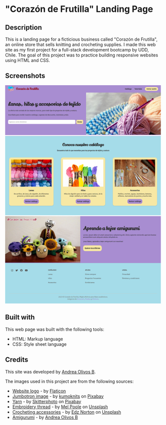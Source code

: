 # "Corazón de Frutilla" Landing Page

## Description

This is a landing page for a ficticious business called "Corazón de Frutilla", an online store that sells knitting and crocheting supplies. I made this web site as my first project for a full-stack development bootcamp by UDD, Chile. The goal of this project was to practice building responsive websites using HTML and CSS.

## Screenshots

![Landing page image 1](assets/img/screenshot-1.png "Landing page - Header and Jumbotron")
![Landing page image 2](assets/img/screenshot-2.png "Landing page - Catalog")
![Landing page image 3](assets/img/screenshot-3.png "Landing page - Footer")

## Built with

This web page was built with the following tools:

* HTML: Markup language
* CSS: Style sheet language

## Credits

This site was developed by [Andrea Olivos B](https://github.com/aolivos15).

The images used in this project are from the following sources:

* [Website logo](https://www.flaticon.com/free-stickers/crochet) - by [Flaticon](https://www.flaticon.com/)
* [Jumbotron image](https://pixabay.com/es/photos/tejido-tejer-ganchillo-de-tejer-5276453/) - by [kumoknits](https://pixabay.com/es/users/kumoknits-16197340) on [Pixabay](https://pixabay.com)
* [Yarn](https://pixabay.com/es/photos/lana-tienda-pasatiempo-artesan%c3%ada-2742119/) - by [Skitterphoto](https://pixabay.com/es/users/skitterphoto-324082/) on [Pixabay](https://pixabay.com)
* [Embroidery thread](https://unsplash.com/photos/4J1sjmMr0Ro) - by [Mel Poole](https://unsplash.com/@melpoole) on [Unsplash](https://unsplash.com)
* [Crocheting accessories](https://unsplash.com/photos/9rStyyFGKQA) - by [Edz Norton](https://unsplash.com/@edznorton) on [Unsplash](https://unsplash.com)
* [Amigurumi](https://aolivos15.github.io/P1-landing-page/) - by [Andrea Olivos B](https://github.com/aolivos15)


